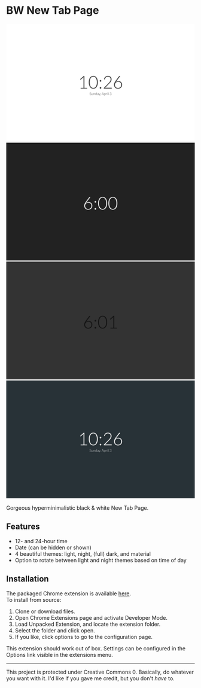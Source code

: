 # BW New Tab Page
![Screenshot 1](screen1.png) ![Screenshot 2](screen2.png) ![Screenshot 3](screen3.png) ![Screenshot 4](screen4.png)

Gorgeous hyperminimalistic black & white New Tab Page.

## Features
* 12- and 24-hour time
* Date (can be hidden or shown)
* 4 beautiful themes: light, night, (full) dark, and material
* Option to rotate between light and night themes based on time of day

## Installation
The packaged Chrome extension is available [here](https://chrome.google.com/webstore/detail/doiinciigjmmlnbehjjjkeoamihggkba).  
To install from source:  
1. Clone or download files.  
2. Open Chrome Extensions page and activate Developer Mode.  
3. Load Unpacked Extension, and locate the extension folder.  
4. Select the folder and click open.  
5. If you like, click options to go to the configuration page.  

This extension should work out of box. Settings can be configured in the Options link visible in the extensions menu.

--------------------------------------------------------------------------------

This project is protected under Creative Commons 0. Basically, do whatever you want with it. I'd like if you gave me credit, but you don't _have_ to.

